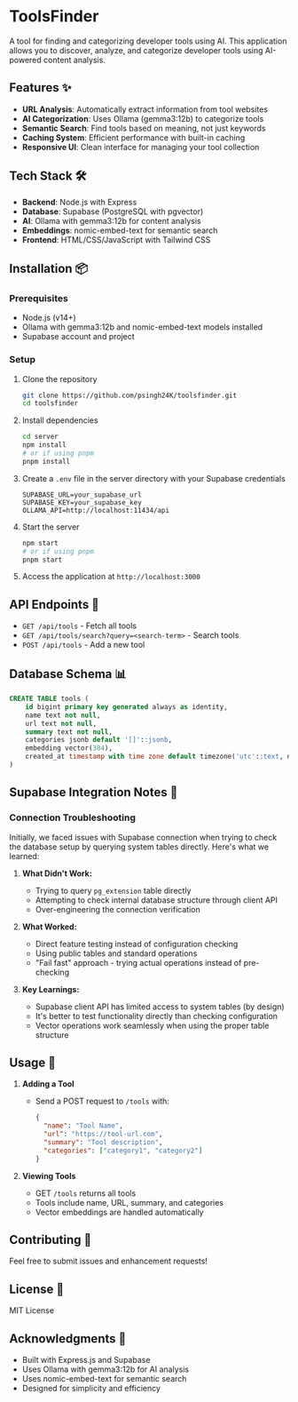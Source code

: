 # ToolsFinder

A tool for finding and categorizing developer tools using AI. This application allows you to discover, analyze, and categorize developer tools using AI-powered content analysis.

## Features ✨

- **URL Analysis**: Automatically extract information from tool websites
- **AI Categorization**: Uses Ollama (gemma3:12b) to categorize tools
- **Semantic Search**: Find tools based on meaning, not just keywords
- **Caching System**: Efficient performance with built-in caching
- **Responsive UI**: Clean interface for managing your tool collection

## Tech Stack 🛠️

- **Backend**: Node.js with Express
- **Database**: Supabase (PostgreSQL with pgvector)
- **AI**: Ollama with gemma3:12b for content analysis
- **Embeddings**: nomic-embed-text for semantic search
- **Frontend**: HTML/CSS/JavaScript with Tailwind CSS

## Installation 📦

### Prerequisites

- Node.js (v14+)
- Ollama with gemma3:12b and nomic-embed-text models installed
- Supabase account and project

### Setup

1. Clone the repository
   ```bash
   git clone https://github.com/psingh24K/toolsfinder.git
   cd toolsfinder
   ```

2. Install dependencies
   ```bash
   cd server
   npm install
   # or if using pnpm
   pnpm install
   ```

3. Create a `.env` file in the server directory with your Supabase credentials
   ```
   SUPABASE_URL=your_supabase_url
   SUPABASE_KEY=your_supabase_key
   OLLAMA_API=http://localhost:11434/api
   ```

4. Start the server
   ```bash
   npm start
   # or if using pnpm
   pnpm start
   ```

5. Access the application at `http://localhost:3000`

## API Endpoints 🔌

- `GET /api/tools` - Fetch all tools
- `GET /api/tools/search?query=<search-term>` - Search tools
- `POST /api/tools` - Add a new tool

## Database Schema 📊

```sql
CREATE TABLE tools (
    id bigint primary key generated always as identity,
    name text not null,
    url text not null,
    summary text not null,
    categories jsonb default '[]'::jsonb,
    embedding vector(384),
    created_at timestamp with time zone default timezone('utc'::text, now())
)
```

## Supabase Integration Notes 📝

### Connection Troubleshooting

Initially, we faced issues with Supabase connection when trying to check the database setup by querying system tables directly. Here's what we learned:

1. **What Didn't Work:**
   - Trying to query `pg_extension` table directly
   - Attempting to check internal database structure through client API
   - Over-engineering the connection verification

2. **What Worked:**
   - Direct feature testing instead of configuration checking
   - Using public tables and standard operations
   - "Fail fast" approach - trying actual operations instead of pre-checking

3. **Key Learnings:**
   - Supabase client API has limited access to system tables (by design)
   - It's better to test functionality directly than checking configuration
   - Vector operations work seamlessly when using the proper table structure

## Usage 📝

1. **Adding a Tool**
   - Send a POST request to `/tools` with:
     ```json
     {
       "name": "Tool Name",
       "url": "https://tool-url.com",
       "summary": "Tool description",
       "categories": ["category1", "category2"]
     }
     ```

2. **Viewing Tools**
   - GET `/tools` returns all tools
   - Tools include name, URL, summary, and categories
   - Vector embeddings are handled automatically

## Contributing 🤝

Feel free to submit issues and enhancement requests!

## License 📄

MIT License

## Acknowledgments 🙏

- Built with Express.js and Supabase
- Uses Ollama with gemma3:12b for AI analysis
- Uses nomic-embed-text for semantic search
- Designed for simplicity and efficiency
